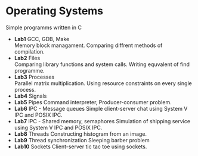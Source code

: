 # Operating Systems
Simple programms written in C
- **Lab1** GCC, GDB, Make  
Memory block managament. Comparing diffrent methods of compilation.
- **Lab2** Files  
Comparing library functions and system calls. Writing equvalent of find programme.
- **Lab3** Processes  
Parallel matrix multiplication. Using resource constraints on every single process.
- **Lab4** Signals  
- **Lab5** Pipes
Command interpreter, Producer-consumer problem.
- **Lab6** IPC - Message queues
Simple client-server chat using System V IPC and POSIX IPC.
- **Lab7** IPC - Shared memory, semaphores
 Simulation of shipping service using System V IPC and POSIX IPC.
- **Lab8** Threads
Constructing histogram from an image.
- **Lab9** Thread synchronization
Sleeping barber problem
- **Lab10** Sockets
Client-server tic tac toe using sockets.